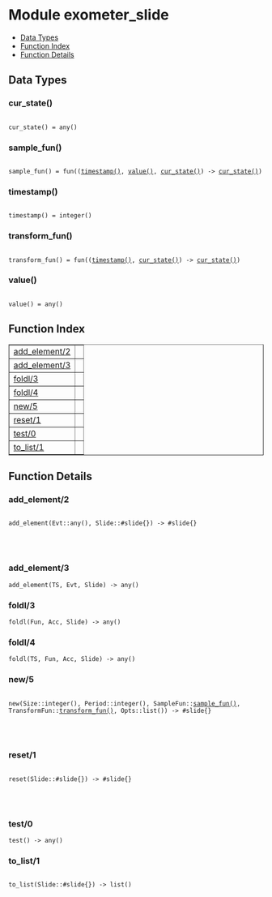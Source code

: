 

# Module exometer_slide #
* [Data Types](#types)
* [Function Index](#index)
* [Function Details](#functions)



<a name="types"></a>

## Data Types ##




### <a name="type-cur_state">cur_state()</a> ###



<pre><code>
cur_state() = any()
</code></pre>





### <a name="type-sample_fun">sample_fun()</a> ###



<pre><code>
sample_fun() = fun((<a href="#type-timestamp">timestamp()</a>, <a href="#type-value">value()</a>, <a href="#type-cur_state">cur_state()</a>) -&gt; <a href="#type-cur_state">cur_state()</a>)
</code></pre>





### <a name="type-timestamp">timestamp()</a> ###



<pre><code>
timestamp() = integer()
</code></pre>





### <a name="type-transform_fun">transform_fun()</a> ###



<pre><code>
transform_fun() = fun((<a href="#type-timestamp">timestamp()</a>, <a href="#type-cur_state">cur_state()</a>) -&gt; <a href="#type-cur_state">cur_state()</a>)
</code></pre>





### <a name="type-value">value()</a> ###



<pre><code>
value() = any()
</code></pre>


<a name="index"></a>

## Function Index ##


<table width="100%" border="1" cellspacing="0" cellpadding="2" summary="function index"><tr><td valign="top"><a href="#add_element-2">add_element/2</a></td><td></td></tr><tr><td valign="top"><a href="#add_element-3">add_element/3</a></td><td></td></tr><tr><td valign="top"><a href="#foldl-3">foldl/3</a></td><td></td></tr><tr><td valign="top"><a href="#foldl-4">foldl/4</a></td><td></td></tr><tr><td valign="top"><a href="#new-5">new/5</a></td><td></td></tr><tr><td valign="top"><a href="#reset-1">reset/1</a></td><td></td></tr><tr><td valign="top"><a href="#test-0">test/0</a></td><td></td></tr><tr><td valign="top"><a href="#to_list-1">to_list/1</a></td><td></td></tr></table>


<a name="functions"></a>

## Function Details ##

<a name="add_element-2"></a>

### add_element/2 ###


<pre><code>
add_element(Evt::any(), Slide::#slide{}) -&gt; #slide{}
</code></pre>

<br></br>



<a name="add_element-3"></a>

### add_element/3 ###

`add_element(TS, Evt, Slide) -> any()`


<a name="foldl-3"></a>

### foldl/3 ###

`foldl(Fun, Acc, Slide) -> any()`


<a name="foldl-4"></a>

### foldl/4 ###

`foldl(TS, Fun, Acc, Slide) -> any()`


<a name="new-5"></a>

### new/5 ###


<pre><code>
new(Size::integer(), Period::integer(), SampleFun::<a href="#type-sample_fun">sample_fun()</a>, TransformFun::<a href="#type-transform_fun">transform_fun()</a>, Opts::list()) -&gt; #slide{}
</code></pre>

<br></br>



<a name="reset-1"></a>

### reset/1 ###


<pre><code>
reset(Slide::#slide{}) -&gt; #slide{}
</code></pre>

<br></br>



<a name="test-0"></a>

### test/0 ###

`test() -> any()`


<a name="to_list-1"></a>

### to_list/1 ###


<pre><code>
to_list(Slide::#slide{}) -&gt; list()
</code></pre>

<br></br>



